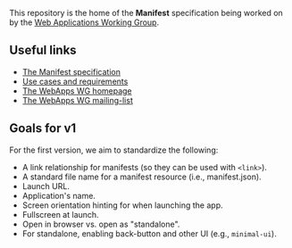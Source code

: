 This repository is the home of the **Manifest** specification being worked on by 
the [Web Applications Working Group](http://www.w3.org/2008/webapps/).

## Useful links
* [The Manifest specification](http://w3c.github.io/manifest/)
* [Use cases and requirements](http://w3c-webmob.github.io/installable-webapps/) 
* [The WebApps WG homepage](http://www.w3.org/2008/webapps/)
* [The WebApps WG mailing-list](http://lists.w3.org/Archives/Public/public-webapps/)

## Goals for v1

For the first version, we aim to standardize the following: 

* A link relationship for manifests (so they can be used with `<link>`).
* A standard file name for a manifest resource (i.e., manifest.json).  
* Launch URL.
* Application's name.
* Screen orientation hinting for when launching the app.
* Fullscreen at launch.
* Open in browser vs. open as "standalone".
* For standalone, enabling back-button and other UI (e.g., `minimal-ui`).

